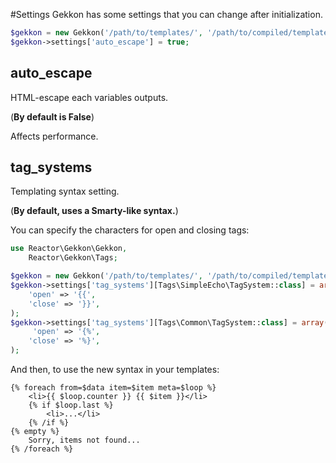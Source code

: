 #Settings
Gekkon has some settings that you can change after initialization.

```php
$gekkon = new Gekkon('/path/to/templates/', '/path/to/compiled/templates/');
$gekkon->settings['auto_escape'] = true;
```

## auto_escape

HTML-escape each variables outputs.

(**By default is False**)


Affects performance.


## tag_systems

Templating syntax setting.

(**By default, uses a Smarty-like syntax.**)

You can specify the characters for open and closing tags:

```php
use Reactor\Gekkon\Gekkon,
    Reactor\Gekkon\Tags;

$gekkon = new Gekkon('/path/to/templates/', '/path/to/compiled/templates/');
$gekkon->settings['tag_systems'][Tags\SimpleEcho\TagSystem::class] = array(
    'open' => '{{',
    'close' => '}}',
);
$gekkon->settings['tag_systems'][Tags\Common\TagSystem::class] = array(
     'open' => '{%',
    'close' => '%}',
);
```

And then, to use the new syntax in your templates:

```
{% foreach from=$data item=$item meta=$loop %}
    <li>{{ $loop.counter }} {{ $item }}</li>
    {% if $loop.last %}
        <li>...</li>
    {% /if %}
{% empty %}
    Sorry, items not found...
{% /foreach %}
```
